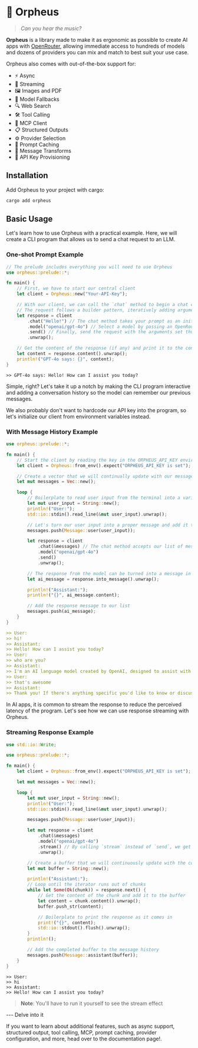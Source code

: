 # 🎸 Orpheus

> *Can you hear the music?*

**Orpheus** is a library made to make it as ergonomic as possible to create AI apps with [OpenRouter](https://openrouter.ai/), allowing immediate access to hundreds of models and dozens of providers you can mix and match to best suit your use case.

Orpheus also comes with out-of-the-box support for:
- ⚡ Async
- 🌊 Streaming
- 🖼️ Images and PDF
- 🔄 Model Fallbacks
- 🔍 Web Search
- 🛠️ Tool Calling
- 🔌 MCP Client
- 📋 Structured Outputs
- ⚙️ Provider Selection
- 💾 Prompt Caching
- 🔧 Message Transforms
- 🔑 API Key Provisioning

## Installation
Add Orpheus to your project with cargo:

```bash
cargo add orpheus
```

## Basic Usage

Let's learn how to use Orpheus with a practical example. Here, we will create a CLI program that allows us to send a chat request to an LLM.

### One-shot Prompt Example

```rust
// The prelude includes everything you will need to use Orpheus
use orpheus::prelude::*;

fn main() {
    // First, we have to start our central client
    let client = Orpheus::new("Your-API-Key");

    // With our client, we can call the `chat` method to begin a chat completion request
    // The request follows a builder pattern, iteratively adding arguments before finally sending it with `send`
    let response = client
        .chat("Hello!") // The chat method takes your prompt as an initial argument
        .model("openai/gpt-4o") // Select a model by passing an OpenRouter model ID
        .send() // Finally, send the request with the arguments set thus far to the model
        .unwrap();

    // Get the content of the response (if any) and print it to the console
    let content = response.content().unwrap();
    println!("GPT-4o says: {}", content);
}
```

```
>> GPT-4o says: Hello! How can I assist you today?
```

Simple, right? Let's take it up a notch by making the CLI program interactive and adding a conversation history so the model can remember our previous messages.

We also probably don't want to hardcode our API key into the program, so let's initialize our client from environment variables instead.

### With Message History Example

```rust
use orpheus::prelude::*;

fn main() {
    // Start the client by reading the key in the ORPHEUS_API_KEY environment variable
    let client = Orpheus::from_env().expect("ORPHEUS_API_KEY is set");

    // Create a vector that we will continually update with our message history.
    let mut messages = Vec::new();

    loop {
        // Boilerplate to read user input from the terminal into a variable
        let mut user_input = String::new();
        println!("User:");
        std::io::stdin().read_line(&mut user_input).unwrap();

        // Let's turn our user input into a proper message and add it to our message history
        messages.push(Message::user(user_input));

        let response = client
            .chat(&messages) // The chat method accepts our list of messages directly
            .model("openai/gpt-4o")
            .send()
            .unwrap();

        // The response from the model can be turned into a message in the same format as the user message.
        let ai_message = response.into_message().unwrap();

        println!("Assistant:");
        println!("{}", ai_message.content);

        // Add the response message to our list
        messages.push(ai_message);
    }
}
```

```md
>> User:
>> hi!
>> Assistant:
>> Hello! How can I assist you today?
>> User:
>> who are you?
>> Assistant:
>> I'm an AI language model created by OpenAI, designed to assist with a wide range of inquiries by providing information, answering questions, and engaging in conversation. How can I help you today?
>> User:
>> that's awesome
>> Assistant:
>> Thank you! If there's anything specific you'd like to know or discuss, feel free to ask.
```

In AI apps, it is common to stream the response to reduce the perceived latency of the program. Let's see how we can use response streaming with Orpheus.

### Streaming Response Example

```rust
use std::io::Write;

use orpheus::prelude::*;

fn main() {
    let client = Orpheus::from_env().expect("ORPHEUS_API_KEY is set");

    let mut messages = Vec::new();

    loop {
        let mut user_input = String::new();
        println!("User:");
        std::io::stdin().read_line(&mut user_input).unwrap();

        messages.push(Message::user(user_input));

        let mut response = client
            .chat(&messages)
            .model("openai/gpt-4o")
            .stream() // By calling `stream` instead of `send`, we get an iterable over the response chunks
            .unwrap();

        // Create a buffer that we will continuously update with the content of each chunk
        let mut buffer = String::new();

        println!("Assistant:");
        // Loop until the iterator runs out of chunks
        while let Some(Ok(chunk)) = response.next() {
            // Get the content of the chunk and add it to the buffer
            let content = chunk.content().unwrap();
            buffer.push_str(content);

            // Boilerplate to print the response as it comes in
            print!("{}", content);
            std::io::stdout().flush().unwrap();
        }
        println!();

        // Add the completed buffer to the message history
        messages.push(Message::assistant(buffer));
    }
}
```

```
>> User:
>> hi
>> Assistant:
>> Hello! How can I assist you today?
```

> **Note**: You'll have to run it yourself to see the stream effect

--- Delve into it

If you want to learn about additional features, such as async support, structured output, tool calling, MCP, prompt caching, provider configuration, and more, head over to the documentation page!.

